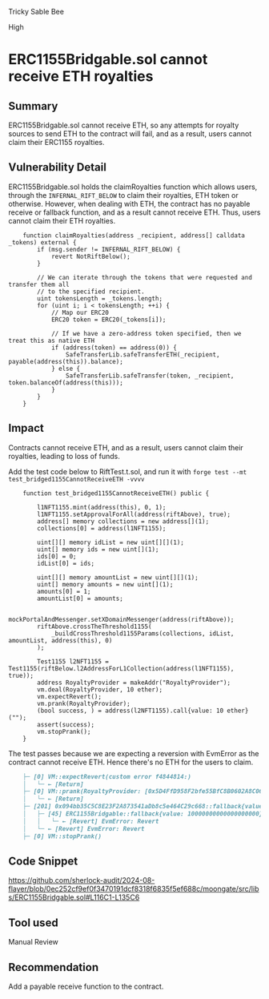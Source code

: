 Tricky Sable Bee

High

# ERC1155Bridgable.sol cannot receive ETH royalties

## Summary

ERC1155Bridgable.sol cannot receive ETH, so any attempts for royalty sources to send ETH to the contract will fail, and as a result, users cannot claim their ERC1155 royalties.

## Vulnerability Detail
ERC1155Bridgable.sol holds the claimRoyalties function which allows users, through the  `INFERNAL_RIFT_BELOW` to claim their royalties, ETH token or otherwise. However, when dealing with ETH, the contract has no payable receive or fallback function, and as a result cannot receive ETH. Thus, users cannot claim their ETH royalties.

```solidity
    function claimRoyalties(address _recipient, address[] calldata _tokens) external {
        if (msg.sender != INFERNAL_RIFT_BELOW) {
            revert NotRiftBelow();
        }

        // We can iterate through the tokens that were requested and transfer them all
        // to the specified recipient.
        uint tokensLength = _tokens.length;
        for (uint i; i < tokensLength; ++i) {
            // Map our ERC20
            ERC20 token = ERC20(_tokens[i]);

            // If we have a zero-address token specified, then we treat this as native ETH
            if (address(token) == address(0)) {
                SafeTransferLib.safeTransferETH(_recipient, payable(address(this)).balance);
            } else {
                SafeTransferLib.safeTransfer(token, _recipient, token.balanceOf(address(this)));
            }
        }
    }
```
## Impact

Contracts cannot receive ETH, and as a result, users cannot claim their royalties, leading to loss of funds.

Add the test code below to RiftTest.t.sol, and run it with `forge test --mt test_bridged1155CannotReceiveETH -vvvv`

```solidity
    function test_bridged1155CannotReceiveETH() public {

        l1NFT1155.mint(address(this), 0, 1);
        l1NFT1155.setApprovalForAll(address(riftAbove), true);
        address[] memory collections = new address[](1);
        collections[0] = address(l1NFT1155);

        uint[][] memory idList = new uint[][](1);
        uint[] memory ids = new uint[](1);
        ids[0] = 0;
        idList[0] = ids;

        uint[][] memory amountList = new uint[][](1);
        uint[] memory amounts = new uint[](1);
        amounts[0] = 1;
        amountList[0] = amounts;

        mockPortalAndMessenger.setXDomainMessenger(address(riftAbove));
        riftAbove.crossTheThreshold1155(
            _buildCrossThreshold1155Params(collections, idList, amountList, address(this), 0)
        );

        Test1155 l2NFT1155 = Test1155(riftBelow.l2AddressForL1Collection(address(l1NFT1155), true));
        address RoyaltyProvider = makeAddr("RoyaltyProvider");
        vm.deal(RoyaltyProvider, 10 ether);
        vm.expectRevert();
        vm.prank(RoyaltyProvider);
        (bool success, ) = address(l2NFT1155).call{value: 10 ether}("");
        assert(success);
        vm.stopPrank();
    }
```
The test passes because we are expecting a reversion with EvmError as the contract cannot receive ETH. Hence there's no ETH for the users to claim.

```md
    ├─ [0] VM::expectRevert(custom error f4844814:)
    │   └─ ← [Return] 
    ├─ [0] VM::prank(RoyaltyProvider: [0x5D4FfD958F2bfe55BfC8B0602A8C066E2D7eeBa8])
    │   └─ ← [Return] 
    ├─ [201] 0x094bb35C5C8E23F2A873541aDb8c5e464C29c668::fallback{value: 10000000000000000000}()
    │   ├─ [45] ERC1155Bridgable::fallback{value: 10000000000000000000}() [delegatecall]
    │   │   └─ ← [Revert] EvmError: Revert
    │   └─ ← [Revert] EvmError: Revert
    ├─ [0] VM::stopPrank()
``` 
## Code Snippet

https://github.com/sherlock-audit/2024-08-flayer/blob/0ec252cf9ef0f3470191dcf8318f6835f5ef688c/moongate/src/libs/ERC1155Bridgable.sol#L116C1-L135C6

## Tool used

Manual Review

## Recommendation

Add a payable receive function to the contract.